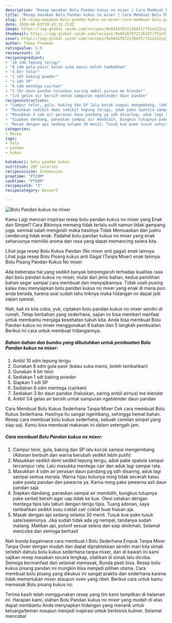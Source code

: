 ```yaml
---
description: "Resep masakan Bolu Pandan kukus no mixer | Cara Membuat Bolu Pandan kukus no mixer Yang Mudah Dan Praktis"
title: "Resep masakan Bolu Pandan kukus no mixer | Cara Membuat Bolu Pandan kukus no mixer Yang Mudah Dan Praktis"
slug: 138-resep-masakan-bolu-pandan-kukus-no-mixer-cara-membuat-bolu-pandan-kukus-no-mixer-yang-mudah-dan-praktis
date: 2020-06-01T19:43:32.213Z
image: https://img-global.cpcdn.com/recipes/9e9416f072136437/751x532cq70/bolu-pandan-kukus-no-mixer-foto-resep-utama.jpg
thumbnail: https://img-global.cpcdn.com/recipes/9e9416f072136437/751x532cq70/bolu-pandan-kukus-no-mixer-foto-resep-utama.jpg
cover: https://img-global.cpcdn.com/recipes/9e9416f072136437/751x532cq70/bolu-pandan-kukus-no-mixer-foto-resep-utama.jpg
author: Tommy Freeman
ratingvalue: 3.9
reviewcount: 10
recipeingredient:
- "10 sdm tepung terigu"
- "8 sdm gula pasir kalau suka manis boleh tambahkan"
- "4 btr telor"
- "1 sdt baking powder"
- "1 sdt SP"
- "6 sdm mentega cairkan"
- "3 lbr daun pandan haluskan saring ambil airnya me blender"
- "1/4 gelas air bersih untuk sampuran ngeblender daun pandan"
recipeinstructions:
- "Campur telor, gula, baking dan SP lalu kocok sampai mengembang. (Adonan berbuih dan warna berubah sedikit lebih putih)"
- "Masukkan sedikit demi sedikit tepung terigu, aduk pake spatula sampai tercampur rata. Lalu masukka mentega cair dan aduk lagi sampai rata."
- "Masukkan 4 sdm air perasan daun pandang yg sdh disaring, aduk lagi sampai semua merata. Warna hijau bolunya mmg tidak secerah kalau pake pasta pandan dan pewarna ya. Karna mmg pake pewarna asli daun pandan saja"
- "Siapkan dandang, panaskan sampai air mendidih, bungkus tutupnya pake serbet bersih agar uap tidak ke kue. Olesi cetakan dengan mentega tipis lalu taburi dengan terigu tipis. Tuang adonan, saya tambahkan sedikit susu coklat cair coklat buat hiasan aja."
- "Masak dengan api sedang selama 30 menit. Tusuk kue pake tusuk sate/sejenisnya. Jika sudah tidak ada yg nempel, tandanya sudah matang. Matikan api, potonf sesuai selera dan siap dinikmati. Selamat mencoba dan semoga berhasil"
categories:
- Resep
tags:
- bolu
- pandan
- kukus

katakunci: bolu pandan kukus 
nutrition: 207 calories
recipecuisine: Indonesian
preptime: "PT29M"
cooktime: "PT60M"
recipeyield: "3"
recipecategory: Dessert

---
```



![Bolu Pandan kukus no mixer](https://img-global.cpcdn.com/recipes/9e9416f072136437/751x532cq70/bolu-pandan-kukus-no-mixer-foto-resep-utama.jpg)

Kamu Lagi mencari inspirasi resep bolu pandan kukus no mixer yang Enak dan Simpel? Cara Bikinnya memang tidak terlalu sulit namun tidak gampang juga. semisal salah mengolah maka hasilnya Tidak Memuaskan dan justru cenderung tidak enak. Padahal bolu pandan kukus no mixer yang enak seharusnya memiliki aroma dan rasa yang dapat memancing selera kita.

Lihat juga resep Bolu Kukus Pandan (No mixer anti gagal) enak lainnya. Lihat juga resep Bolu Pisang kukus anti Gagal (Tanpa Mixer) enak lainnya. Bolu Pisang Pandan Kukus No mixer.

Ada beberapa hal yang sedikit banyak berpengaruh terhadap kualitas rasa dari bolu pandan kukus no mixer, mulai dari jenis bahan, kedua pemilihan bahan segar sampai cara membuat dan menyajikannya. Tidak usah pusing kalau mau menyiapkan bolu pandan kukus no mixer yang enak di mana pun anda berada, karena asal sudah tahu triknya maka hidangan ini dapat jadi sajian spesial.


Nah, kali ini kita coba, yuk, ciptakan bolu pandan kukus no mixer sendiri di rumah. Tetap berbahan yang sederhana, sajian ini bisa memberi manfaat untuk membantu menjaga kesehatan tubuh kita. Anda bisa membuat Bolu Pandan kukus no mixer menggunakan 8 bahan dan 5 langkah pembuatan. Berikut ini cara untuk membuat hidangannya.

<!--inarticleads1-->

##### Bahan-bahan dan bumbu yang dibutuhkan untuk pembuatan Bolu Pandan kukus no mixer:

1. Ambil 10 sdm tepung terigu
1. Gunakan 8 sdm gula pasir (kalau suka manis, boleh tambahkan)
1. Gunakan 4 btr telor
1. Sediakan 1 sdt baking powder
1. Siapkan 1 sdt SP
1. Sediakan 6 sdm mentega (cairkan)
1. Sediakan 3 lbr daun pandan (haluskan, saring ambil airnya) me blender
1. Ambil 1/4 gelas air bersih untuk sampuran ngeblender daun pandan


Cara Membuat Bolu Kukus Sederhana Tanpa Mixer Cek cara membuat Bolu Kukus Sederhana. Hasilnya itu sangat ngembang, sehingga hemat bahan. Resep cara membuat bolu kukus sederhana, sebuah cemilan simpel yang siap saji. Kamu bisa membuat makanan ini dalam setengah jam. 

<!--inarticleads2-->

##### Cara membuat Bolu Pandan kukus no mixer:

1. Campur telor, gula, baking dan SP lalu kocok sampai mengembang. (Adonan berbuih dan warna berubah sedikit lebih putih)
1. Masukkan sedikit demi sedikit tepung terigu, aduk pake spatula sampai tercampur rata. Lalu masukka mentega cair dan aduk lagi sampai rata.
1. Masukkan 4 sdm air perasan daun pandang yg sdh disaring, aduk lagi sampai semua merata. Warna hijau bolunya mmg tidak secerah kalau pake pasta pandan dan pewarna ya. Karna mmg pake pewarna asli daun pandan saja
1. Siapkan dandang, panaskan sampai air mendidih, bungkus tutupnya pake serbet bersih agar uap tidak ke kue. Olesi cetakan dengan mentega tipis lalu taburi dengan terigu tipis. Tuang adonan, saya tambahkan sedikit susu coklat cair coklat buat hiasan aja.
1. Masak dengan api sedang selama 30 menit. Tusuk kue pake tusuk sate/sejenisnya. Jika sudah tidak ada yg nempel, tandanya sudah matang. Matikan api, potonf sesuai selera dan siap dinikmati. Selamat mencoba dan semoga berhasil


Nah bunda bagaimana cara membuat t Bolu Sederhana Empuk Tanpa Mixer Tanpa Oven dengan mudah dan dapat dipraktekkan sendiri mari kita simak terlebih dahulu bolu kukus sederhana tanpa mixer, dan di bawah ini kami sajikan resep masakan secara lengkap, silahkan di simak lalu dicoba. Semoga bermanfaat dan selamat memasak, Bunda pasti bisa. Resep bolu kukus pisang pandan ini mungkin bisa menjadi pilihan utama. Cara membuat bolu pisang yang dikukus ini sangat praktis dan sederhana karena tidak memerlukan mixer ataupun oven yang ribet. Berikut cara untuk kamu memasak Bolu pisang kukus no. 

Terima kasih telah menggunakan resep yang tim kami tampilkan di halaman ini. Harapan kami, olahan Bolu Pandan kukus no mixer yang mudah di atas dapat membantu Anda menyiapkan hidangan yang menarik untuk keluarga/teman maupun menjadi inspirasi untuk berbisnis kuliner. Selamat mencoba!
